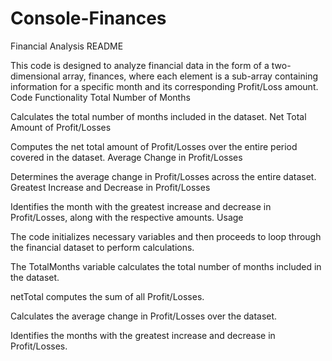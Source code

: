 # Console-Finances

Financial Analysis README

This code is designed to analyze financial data in the form of a two-dimensional array, finances, where each element is a sub-array containing information for a specific month and its corresponding Profit/Loss amount.
Code Functionality
Total Number of Months

Calculates the total number of months included in the dataset.
Net Total Amount of Profit/Losses

Computes the net total amount of Profit/Losses over the entire period covered in the dataset.
Average Change in Profit/Losses

Determines the average change in Profit/Losses across the entire dataset.
Greatest Increase and Decrease in Profit/Losses

Identifies the month with the greatest increase and decrease in Profit/Losses, along with the respective amounts.
Usage

The code initializes necessary variables and then proceeds to loop through the financial dataset to perform calculations.

The TotalMonths variable calculates the total number of months included in the dataset.

netTotal computes the sum of all Profit/Losses.

Calculates the average change in Profit/Losses over the dataset.

Identifies the months with the greatest increase and decrease in Profit/Losses.